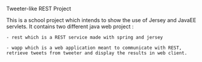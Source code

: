 Tweeter-like REST Project

This is a school project which intends to show the use of Jersey and JavaEE servlets.
It contains two different java web project :

    - rest which is a REST service made with spring and jersey

    - wapp which is a web application meant to communicate with REST, retrieve tweets from tweeter and display the results in web client.
